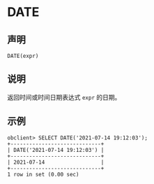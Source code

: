 DATE
=========================



声明
-----------------------

```unknow
DATE(expr)
```



说明
-----------------------

返回时间或时间日期表达式 `expr` 的日期。

示例
-----------------------

```unknow
obclient> SELECT DATE('2021-07-14 19:12:03');
+-----------------------------+
| DATE('2021-07-14 19:12:03') |
+-----------------------------+
| 2021-07-14                  |
+-----------------------------+
1 row in set (0.00 sec)
```
